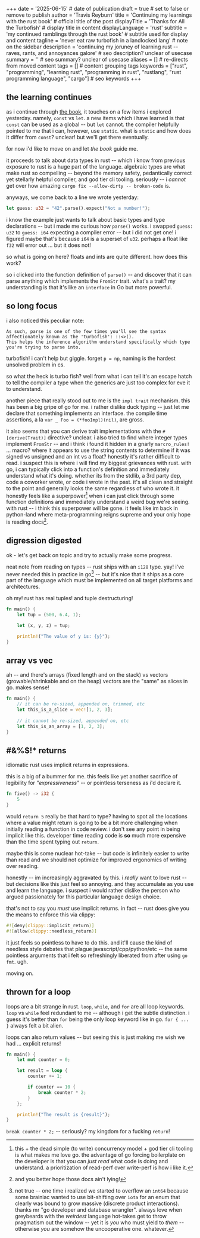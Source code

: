 +++
date = '2025-06-15' # date of publication
draft = true # set to false or remove to publish
author = 'Travis Reyburn'
title = 'Continuing my learnings with the rust book' # official title of the post
displayTitle = 'Thanks for All the Turbofish' # display title in content
displayLanguage = 'rust'
subtitle = 'my continued ramblings through the rust book' # subtitle used for display and content
tagline = 'never eat raw turbofish in a landlocked lang' # note on the sidebar
description = 'continuing my joruney of learning rust -- raves, rants, and annoyances galore' # seo description? unclear of usecase
summary = '' # seo summary? unclear of usecase
aliases = [] # re-directs from moved content
tags = [] # content grouping tags
keywords = ["rust", "programming", "learning rust", "programming in rust", "rustlang", "rust programming language", "cargo"] # seo keywords
+++
## the learning continues
as i continue through [the book](https://rust-book.cs.brown.edu/ch03-01-variables-and-mutability.html), it touches on a few items i explored yesterday. namely, `const` vs `let`. a new items which i have learned is that `const` can be used as a global -- but `let` cannot. the compiler helpfully pointed to me that i can, however, use `static`. what is `static` and how does it differ from `const`? unclear! but we'll get there eventually.

for now i'd like to move on and let *the book* guide me.

it proceeds to talk about data types in rust -- which i know from previous exposure to rust is a huge part of the language. algebraic types are what make rust so compelling -- beyond the memory safety, pedantically correct yet stellarly helpful compiler, and god tier cli tooling. seriously -- i *cannot* get over how amazing `cargo fix --allow-dirty -- broken-code` is.

anyways, we come back to a line we wrote yesterday:
```rust
let guess: u32 = "42".parse().expect("Not a number!");
```

i know the example just wants to talk about basic types and type declarations -- but i made me curious how `parse()` works. i swapped `guess: u32` to `guess: i64` expecting a compiler error -- but i did not get one! i figured maybe that's because `i64` is a superset of `u32`. perhaps a float like `f32` will error out ... but it does not!

so what is going on here? floats and ints are quite different. how does this work?

so i clicked into the function definition of `parse()` -- and discover that it can parse anything which implements the `FromStr` trait. what's a trait? my understanding is that it's like an `interface` in Go but more powerful.

## so long focus
i also noticed this peculiar note:
```text
As such, parse is one of the few times you'll see the syntax affectionately known as the 'turbofish': ::<>(). 
This helps the inference algorithm understand specifically which type you're trying to parse into.
```

turbofish! i can't help but giggle. forget `p = np`, naming is the hardest unsolved problem in cs.

so what the heck is turbo fish? well from what i can tell it's an escape hatch to tell the compiler a type when the generics are just too complex for eve it to understand.

another piece that really stood out to me is the `impl trait` mechanism. this has been a big gripe of go for me. i rather dislike duck typing -- just let me declare that something implements an interface. the compile time assertions, a la `var _ Foo = (*fooImpl)(nil)`, are gross.

it also seems that you can derive trait implementations with the `#[derive(Trait)]` directive? unclear. i also tried to find where integer types implement `FromStr` -- and i think i found it hidden in a gnarly `marcro_rules!` ... macro? where it appears to use the string contents to determine if it was signed vs unsigned and an int vs a float? honestly it's rather difficult to read. i suspect this is where i will find my biggest grievances with rust. with go, i can typically click into a function's definition and immediately understand what it's doing. whether its from the stdlib, a 3rd party dep, code a coworker wrote, or code i wrote in the past. it's all clean and straight to the point and generally looks the same regardless of who wrote it. it honestly feels like a superpower[^1] when i can just click through some function definitions and immediately understand a weird bug we're seeing. with rust -- i think this superpower will be gone. it feels like im back in python-land where meta-programming reigns supreme and your only hope is reading docs[^2].

## digression digested
ok - let's get back on topic and try to actually make some progress.

neat note from reading on types -- rust ships with an `i128` type. yay! i've never needed this in practice in go[^3] -- but it's nice that it ships as a core part of the language which must be implemented on all target platforms and architectures.

oh my! rust has real tuples! and tuple destructuring!

```rust
fn main() {
    let tup = (500, 6.4, 1);

    let (x, y, z) = tup;

    println!("The value of y is: {y}");
}
```

## array vs vec
ah -- and there's arrays (fixed length and on the stack) vs vectors (growable/shrinkable and on the heap) vectors are the "same" as slices in go. makes sense!
```rust
fn main() {
    // it can be re-sized, appended on, trimmed, etc 
    let this_is_a_slice = vec![1, 2, 3];
    
    // it cannot be re-sized, appended on, etc
    let this_is_an_array = [1, 2, 3];
}
```

## #&%$!* returns
idiomatic rust uses implicit returns in expressions.

this is a big of a bummer for me. this feels like yet another sacrifice of legibility for *"expressiveness"* -- or pointless terseness as i'd declare it.
```rust
fn five() -> i32 {
    5
}
```

would `return 5` really be that hard to type? having to spot all the locations where a value might return is going to be a bit more challenging when initially reading a function in code review. i don't see any point in being implicit like this. developer time reading code is **so** much more expensive than the time spent typing out `return`.

maybe this is some nuclear hot-take -- but code is infinitely easier to write than read and we should not optimize for improved ergonomics of writing over reading.

honestly -- im increasingly aggravated by this. i *really* want to love rust -- but decisions like this just feel so annoying. and they accumulate as you use and learn the language. i suspect i would rather dislike the person who argued passionately for this particular language design choice.

that's not to say you *must* use implicit returns. in fact -- rust does give you the means to enforce this via clippy:

```rust
#![deny(clippy::implicit_return)]
#![allow(clippy::needless_return)]
```

it just feels so pointless to have to do this. and it'll cause the kind of needless style debates that plague javascript/cpp/python/etc -- the same pointless arguments that i felt so refreshingly liberated from after using `go fmt`. ugh.

moving on.

## thrown for a loop
loops are a bit strange in rust. `loop`, `while`, and `for` are all loop keywords. `loop` vs `while` feel redundant to me -- although i get the subtle distinction. i guess it's better than `for` being the only loop keyword like in go. `for { ... }` always felt a bit alien.

loops can also return values -- but seeing this is just making me wish we had ... explicit returns!

```rust
fn main() {
    let mut counter = 0;

    let result = loop {
        counter += 1;

        if counter == 10 {
            break counter * 2;
        }
    };

    println!("The result is {result}");
}
```

`break counter * 2;` -- seriously? my kingdom for a fucking `return`!

[^1]: this + the dead simple (to write) concurrency model + god tier cli tooling is what makes me love go. the advantage of go forcing boilerplate on the developer is that you can *just read* what code is doing and understand. a prioritization of read-perf over write-perf is how i like it.
[^2]: and you better hope those docs ain't lying!
[^3]: not true -- one time i realized we started to overflow an `int64` because some brainiac wanted to use bit-shifting over `iota` for an enum that clearly was bound to grow massive (discrete product interactions). thanks mr "go developer and database wrangler". always love when greybeards with the *weirdest* language hot-takes get to throw pragmatism out the window -- yet it is *you* who must yield to *them* -- otherwise *you* are somehow the uncooperative one. whatever.